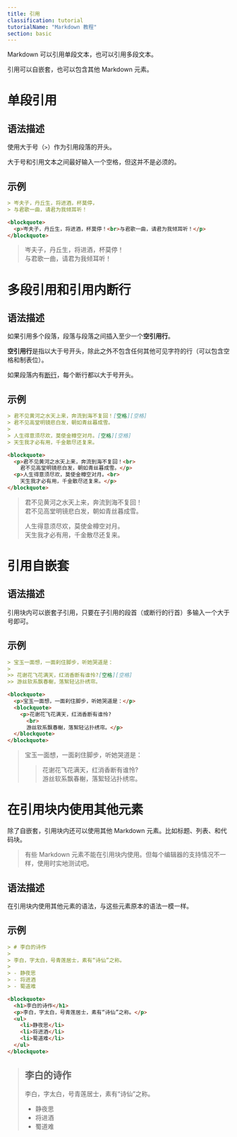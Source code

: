 ```yaml
---
title: 引用
classification: tutorial
tutorialName: "Markdown 教程"
section: basic
---
```


Markdown 可以引用单段文本，也可以引用多段文本。

引用可以自嵌套，也可以包含其他 Markdown 元素。

# 单段引用

## 语法描述

使用大于号（```>```）作为引用段落的开头。

大于号和引用文本之间最好输入一个空格，但这并不是必须的。

## 示例

```md
> 岑夫子，丹丘生，将进酒，杯莫停，
> 与君歌一曲，请君为我倾耳听！
```

```html
<blockquote>
  <p>岑夫子，丹丘生，将进酒，杯莫停！<br>与君歌一曲，请君为我倾耳听！</p>
</blockquote>
```

<div class="exmp">
  <blockquote>
    <p>岑夫子，丹丘生，将进酒，杯莫停！<br>
      与君歌一曲，请君为我倾耳听！</p>
  </blockquote>
</div>

# 多段引用和引用内断行

## 语法描述

如果引用多个段落，段落与段落之间插入至少一个**空引用行**。

**空引用行**是指以大于号开头，除此之外不包含任何其他可见字符的行（可以包含空格和制表位）。

如果段落内有[断行][newline]，每个断行都以大于号开头。

## 示例

```md
> 君不见黄河之水天上来，奔流到海不复回！[空格][空格]
> 君不见高堂明镜悲白发，朝如青丝暮成雪。
>
> 人生得意须尽欢，莫使金樽空对月。[空格][空格]
> 天生我才必有用，千金散尽还复来。
```

```html
<blockquote>
  <p>君不见黄河之水天上来，奔流到海不复回！<br>
    君不见高堂明镜悲白发，朝如青丝暮成雪。</p>
  <p>人生得意须尽欢，莫使金樽空对月。<br>
    天生我才必有用，千金散尽还复来。</p>
</blockquote>
```

<div class="exmp">
  <blockquote>
    <p>君不见黄河之水天上来，奔流到海不复回！<br>
      君不见高堂明镜悲白发，朝如青丝暮成雪。</p>
    <p>人生得意须尽欢，莫使金樽空对月。<br>
      天生我才必有用，千金散尽还复来。</p>
  </blockquote>
</div>

# 引用自嵌套

## 语法描述

引用块内可以嵌套子引用，只要在子引用的段首（或断行的行首）多输入一个大于号即可。

## 示例

```md
> 宝玉一面想，一面刹住脚步，听她哭道是：
>
>> 花谢花飞花满天，红消香断有谁怜?[空格][空格]
>> 游丝软系飘春榭，落絮轻沾扑绣帘。
```

```html
<blockquote>
  <p>宝玉一面想，一面刹住脚步，听她哭道是：</p>
  <blockquote>
    <p>花谢花飞花满天，红消香断有谁怜?
      <br>
      游丝软系飘春榭，落絮轻沾扑绣帘。</p>
  </blockquote>
</blockquote>
```

<div class="exmp">
  <blockquote>
    <p>宝玉一面想，一面刹住脚步，听她哭道是：</p>
    <blockquote>
      <p>花谢花飞花满天，红消香断有谁怜?
        <br>
        游丝软系飘春榭，落絮轻沾扑绣帘。</p>
    </blockquote>
  </blockquote>
</div>

# 在引用块内使用其他元素

除了自嵌套，引用块内还可以使用其他 Markdown 元素。比如标题、列表、和代码块。

> 有些 Markdown 元素不能在引用块内使用。但每个编辑器的支持情况不一样，使用时实地测试吧。

## 语法描述

在引用块内使用其他元素的语法，与这些元素原本的语法一模一样。

## 示例

```md
> # 李白的诗作
>
> 李白，字太白，号青莲居士，素有“诗仙”之称。
>
> - 静夜思
> - 将进酒
> - 蜀道难
```

```html
<blockquote>
  <h1>李白的诗作</h1>
  <p>李白，字太白，号青莲居士，素有“诗仙”之称。</p>
  <ul>
    <li>静夜思</li>
    <li>将进酒</li>
    <li>蜀道难</li>
  </ul>
</blockquote>
```

<div class="exmp">
  <blockquote>
    <h2>李白的诗作</h2>
    <p>李白，字太白，号青莲居士，素有“诗仙”之称。</p>
    <ul>
      <li>静夜思</li>
      <li>将进酒</li>
      <li>蜀道难</li>
    </ul>
  </blockquote>
</div>



[newline]: "basic/newline.md"
